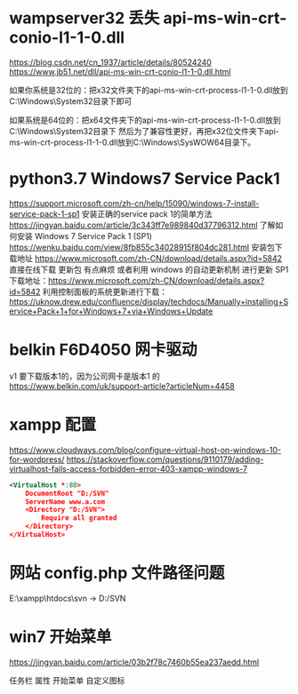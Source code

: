 # wampserver32 丢失 api-ms-win-crt-conio-l1-1-0.dll
https://blog.csdn.net/cn_1937/article/details/80524240
https://www.jb51.net/dll/api-ms-win-crt-conio-l1-1-0.dll.html

如果你系统是32位的：把x32文件夹下的api-ms-win-crt-process-l1-1-0.dll放到C:\Windows\System32目录下即可

如果系统是64位的：把x64文件夹下的api-ms-win-crt-process-l1-1-0.dll放到C:\Windows\System32目录下
然后为了兼容性更好，再把x32位文件夹下api-ms-win-crt-process-l1-1-0.dll放到C:\Windows\SysWOW64目录下。



# python3.7 Windows7 Service Pack1
https://support.microsoft.com/zh-cn/help/15090/windows-7-install-service-pack-1-sp1
安装正确的service pack 1的简单方法 https://jingyan.baidu.com/article/3c343ff7e989840d37796312.html
了解如何安装 Windows 7 Service Pack 1 (SP1) https://wenku.baidu.com/view/8fb855c34028915f804dc281.html
安装包下载地址 https://www.microsoft.com/zh-CN/download/details.aspx?id=5842
直接在线下载 更新包 有点麻烦
或者利用 windows 的自动更新机制 进行更新
SP1下载地址：https://www.microsoft.com/zh-CN/download/details.aspx?id=5842
利用控制面板的系统更新进行下载：https://uknow.drew.edu/confluence/display/techdocs/Manually+installing+Service+Pack+1+for+Windows+7+via+Windows+Update


# belkin F6D4050 网卡驱动
v1 要下载版本1的，因为公司网卡是版本1 的
https://www.belkin.com/uk/support-article?articleNum=4458

# xampp 配置
https://www.cloudways.com/blog/configure-virtual-host-on-windows-10-for-wordpress/
https://stackoverflow.com/questions/9110179/adding-virtualhost-fails-access-forbidden-error-403-xampp-windows-7
```xml
<VirtualHost *:80>
    DocumentRoot "D:/SVN"
    ServerName www.a.com
	<Directory "D:/SVN">
		Require all granted
	</Directory>
</VirtualHost>
```


# 网站 config.php 文件路径问题
E:\xampp\htdocs\svn -> D:/SVN

# win7 开始菜单
https://jingyan.baidu.com/article/03b2f78c7460b55ea237aedd.html


任务栏 属性 开始菜单 自定义图标 